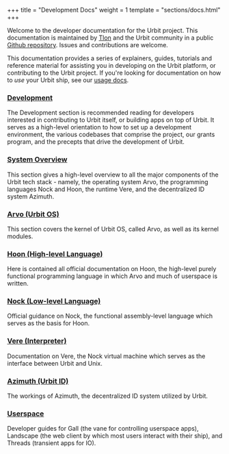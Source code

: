+++
title = "Development Docs"
weight = 1
template = "sections/docs.html"
+++

Welcome to the developer documentation for the Urbit project. This documentation
is maintained by [Tlon](https://tlon.io) and the Urbit community in a public
[Github repository](https://github.com/urbit/docs). Issues and contributions are
welcome.

This documentation provides a series of explainers, guides, tutorials and
reference material for assisting you in developing on the Urbit platform, or
contributing to the Urbit project. If you're looking for documentation on how to
*use* your Urbit ship, see our [usage docs](/using/).

### [Development](/docs/development/)

The Development section is recommended reading for developers interested in
contributing to Urbit itself, or building apps on top of Urbit. It serves as a
high-level orientation to how to set up a development environment, the various
codebases that comprise the project, our grants program, and the precepts that
drive the development of Urbit.

### [System Overview](/docs/system-overview/)

This section gives a high-level overview to all the major components of the
Urbit tech stack - namely, the operating system Arvo, the programming languages
Nock and Hoon, the runtime Vere, and the decentralized ID system Azimuth.

### [Arvo (Urbit OS)](/docs/arvo/)

This section covers the kernel of Urbit OS, called Arvo, as well as its kernel modules.

### [Hoon (High-level Language)](/docs/hoon/)

Here is contained all official documentation on Hoon, the high-level purely
functional programming language in which Arvo and much of userspace is written.

### [Nock (Low-level Language)](/docs/nock/)

Official guidance on Nock, the functional assembly-level language which serves
as the basis for Hoon.

### [Vere (Interpreter)](/docs/vere/)

Documentation on Vere, the Nock virtual machine which serves as the interface
between Urbit and Unix.

### [Azimuth (Urbit ID)](/docs/azimuth/)

The workings of Azimuth, the decentralized ID system utilized by Urbit.

### [Userspace](/docs/userspace/)

Developer guides for Gall (the vane for controlling userspace apps), Landscape (the web client by which most users interact with their ship), and Threads (transient apps for IO).
